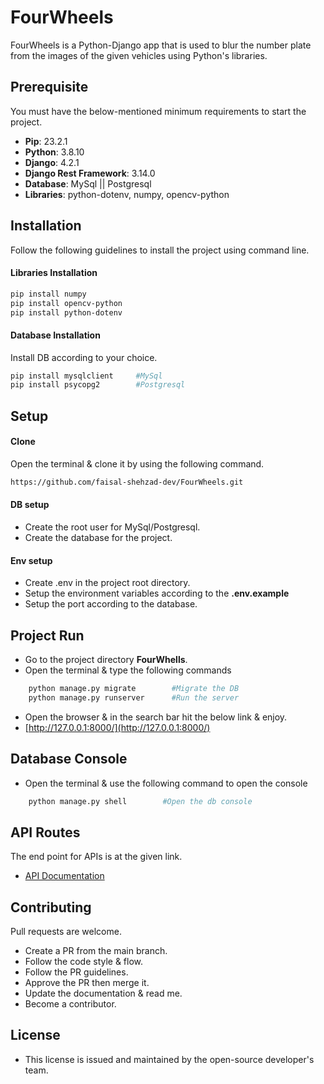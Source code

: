 # FourWheels

FourWheels is a Python-Django app that is used to blur the number plate from the images of the given vehicles using Python's libraries.

## Prerequisite
You must have the below-mentioned minimum requirements to start the project.
- **Pip**: 23.2.1
- **Python**: 3.8.10
- **Django**: 4.2.1
- **Django Rest Framework**: 3.14.0
- **Database**: MySql || Postgresql
- **Libraries**: python-dotenv, numpy, opencv-python

## Installation

Follow the following guidelines to install the project using command line.

#### Libraries Installation
```bash
pip install numpy
pip install opencv-python
pip install python-dotenv
```
#### Database Installation
Install DB according to your choice.
```bash
pip install mysqlclient     #MySql
pip install psycopg2        #Postgresql
```

## Setup
#### Clone
Open the terminal & clone it by using the following command.
```bash
https://github.com/faisal-shehzad-dev/FourWheels.git
```


#### DB setup
- Create the root user for MySql/Postgresql.
- Create the database for the project.


#### Env setup
- Create .env in the project root directory.
- Setup the environment variables according to the **.env.example**
- Setup the port according to the database.


## Project Run
- Go to the project directory **FourWhells**.
- Open the terminal & type the following commands
```bash
    python manage.py migrate        #Migrate the DB
    python manage.py runserver      #Run the server
```
- Open the browser & in the search bar hit the below link & enjoy.
- [http://127.0.0.1:8000/](http://127.0.0.1:8000/)


## Database Console
- Open the terminal & use the following command to open the console
```bash
    python manage.py shell        #Open the db console
```

## API Routes
The end point for APIs is at the given link.
- [API Documentation](https://github.com/faisal-shehzad-dev/FourWheels/blob/main/docs/ROUTES.md)

## Contributing
Pull requests are welcome.
- Create a PR from the main branch.
- Follow the code style & flow.
- Follow the PR guidelines.
- Approve the PR then merge it.
- Update the documentation & read me.
- Become a contributor.


## License

- This license is issued and maintained by the open-source developer's team.
